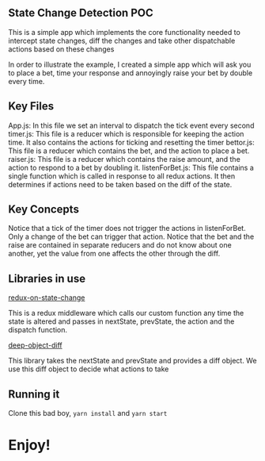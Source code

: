 ## State Change Detection POC

This is a simple app which implements the core functionality needed to intercept state changes, diff the changes and take other dispatchable actions based on these changes

In order to illustrate the example, I created a simple app which will ask you to place a bet, time your response and annoyingly raise your bet by double every time. 

## Key Files

App.js: In this file we set an interval to dispatch the tick event every second
timer.js: This file is a reducer which is responsible for keeping the action time. It also contains the actions for ticking and resetting the timer
bettor.js: This file is a reducer which contains the bet, and the action to place a bet.
raiser.js: This file is a reducer which contains the raise amount, and the action to respond to a bet by doubling it. 
listenForBet.js: This file contains a single function which is called in response to all redux actions. It then determines if actions need to be taken based on the diff of the state.

## Key Concepts

Notice that a tick of the timer does not trigger the actions in listenForBet. Only a change of the bet can trigger that action.
Notice that the bet and the raise are contained in separate reducers and do not know about one another, yet the value from one affects the other through the diff.

## Libraries in use

[redux-on-state-change](https://npmjs.com/package/redux-on-state-change)

This is a redux middleware which calls our custom function any time the state is altered and passes in nextState, prevState, the action and the dispatch function.

[deep-object-diff](https://www.npmjs.com/package/deep-object-diff)

This library takes the nextState and prevState and provides a diff object. We use this diff object to decide what actions to take

## Running it

Clone this bad boy, `yarn install` and `yarn start`

# Enjoy!
